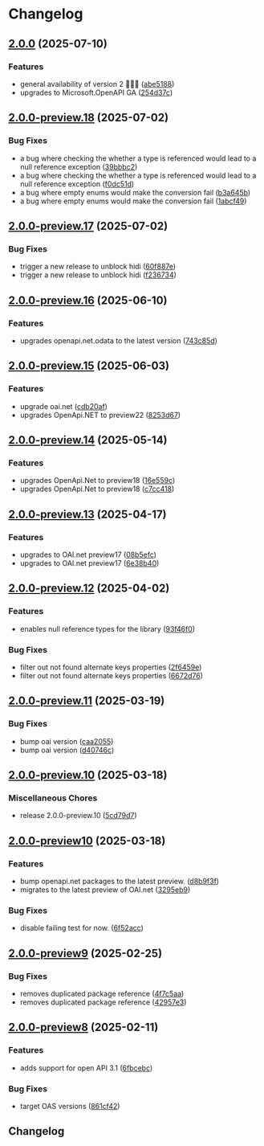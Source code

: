 # Changelog

## [2.0.0](https://github.com/microsoft/OpenAPI.NET.OData/compare/v2.0.0-preview.18...v2.0.0) (2025-07-10)


### Features

* general availability of version 2 🎉🎉🎉 ([abe5188](https://github.com/microsoft/OpenAPI.NET.OData/commit/abe518896160b574787a2634489091f59142c22f))
* upgrades to Microsoft.OpenAPI GA ([254d37c](https://github.com/microsoft/OpenAPI.NET.OData/commit/254d37c8718f1308ff06bb831f3cce2c827b09cf))

## [2.0.0-preview.18](https://github.com/microsoft/OpenAPI.NET.OData/compare/v2.0.0-preview.17...v2.0.0-preview.18) (2025-07-02)


### Bug Fixes

* a bug where checking the whether a type is referenced would lead to a null reference exception ([39bbbc2](https://github.com/microsoft/OpenAPI.NET.OData/commit/39bbbc23ca4c12b0c117f8016d18542f82af10fd))
* a bug where checking the whether a type is referenced would lead to a null reference exception ([f0dc51d](https://github.com/microsoft/OpenAPI.NET.OData/commit/f0dc51d544f5727ad813cbc30385837a92ad8d73))
* a bug where empty enums would make the conversion fail ([b3a645b](https://github.com/microsoft/OpenAPI.NET.OData/commit/b3a645bd7b9302f4a1e64937d475a5f024144d4b))
* a bug where empty enums would make the conversion fail ([1abcf49](https://github.com/microsoft/OpenAPI.NET.OData/commit/1abcf4971d985c0ebd5a267842d6254a13a5b90d))

## [2.0.0-preview.17](https://github.com/microsoft/OpenAPI.NET.OData/compare/v2.0.0-preview.16...v2.0.0-preview.17) (2025-07-02)


### Bug Fixes

* trigger a new release to unblock hidi ([60f887e](https://github.com/microsoft/OpenAPI.NET.OData/commit/60f887e871c1031c70f82110ced332188f832e74))
* trigger a new release to unblock hidi ([f236734](https://github.com/microsoft/OpenAPI.NET.OData/commit/f236734e73d70b744c0604c3019f3d8a77dee955))

## [2.0.0-preview.16](https://github.com/microsoft/OpenAPI.NET.OData/compare/v2.0.0-preview.15...v2.0.0-preview.16) (2025-06-10)


### Features

* upgrades openapi.net.odata to the latest version ([743c85d](https://github.com/microsoft/OpenAPI.NET.OData/commit/743c85ddf149a3472279ccf19c21e8e5a9315244))

## [2.0.0-preview.15](https://github.com/microsoft/OpenAPI.NET.OData/compare/v2.0.0-preview.14...v2.0.0-preview.15) (2025-06-03)


### Features

* upgrade oai.net ([cdb20af](https://github.com/microsoft/OpenAPI.NET.OData/commit/cdb20af267ee53bee2fb90d0129905374be52a7f))
* upgrades OpenApi.NET to preview22 ([8253d67](https://github.com/microsoft/OpenAPI.NET.OData/commit/8253d67478db1ae8146483de51f7105abfe99001))

## [2.0.0-preview.14](https://github.com/microsoft/OpenAPI.NET.OData/compare/v2.0.0-preview.13...v2.0.0-preview.14) (2025-05-14)


### Features

* upgrades OpenApi.Net to preview18 ([16e559c](https://github.com/microsoft/OpenAPI.NET.OData/commit/16e559cd5ce907b9eff4b8ed8d8a683a3766fa1e))
* upgrades OpenApi.Net to preview18 ([c7cc418](https://github.com/microsoft/OpenAPI.NET.OData/commit/c7cc418fddc7a26db52216f6c22a8e49ef1bbc90))

## [2.0.0-preview.13](https://github.com/microsoft/OpenAPI.NET.OData/compare/v2.0.0-preview.12...v2.0.0-preview.13) (2025-04-17)


### Features

* upgrades to OAI.net preview17 ([08b5efc](https://github.com/microsoft/OpenAPI.NET.OData/commit/08b5efcea3ad3c8dae4404a8d00218070080cd47))
* upgrades to OAI.net preview17 ([6e38b40](https://github.com/microsoft/OpenAPI.NET.OData/commit/6e38b406ad63d74d3a13a0397707d6ef242bdbe8))

## [2.0.0-preview.12](https://github.com/microsoft/OpenAPI.NET.OData/compare/v2.0.0-preview.11...v2.0.0-preview.12) (2025-04-02)


### Features

* enables null reference types for the library ([93f46f0](https://github.com/microsoft/OpenAPI.NET.OData/commit/93f46f09b2204e3f18ec19b68850ec7acd209e65))


### Bug Fixes

* filter out not found alternate keys properties ([2f6459e](https://github.com/microsoft/OpenAPI.NET.OData/commit/2f6459e30fc08b3f8617bdc182f72d3fbb8f5895))
* filter out not found alternate keys properties ([6672d76](https://github.com/microsoft/OpenAPI.NET.OData/commit/6672d76724c188957c1aea2069bf49640c2f7b15))

## [2.0.0-preview.11](https://github.com/microsoft/OpenAPI.NET.OData/compare/v2.0.0-preview.10...v2.0.0-preview.11) (2025-03-19)


### Bug Fixes

* bump oai version ([caa2055](https://github.com/microsoft/OpenAPI.NET.OData/commit/caa2055e039298d4471f265797b6f6be381a03ce))
* bump oai version ([d40746c](https://github.com/microsoft/OpenAPI.NET.OData/commit/d40746c055af4d7d7a5ae8fec3baeb862ab8ad56))

## [2.0.0-preview.10](https://github.com/microsoft/OpenAPI.NET.OData/compare/v2.0.0-preview10...v2.0.0-preview.10) (2025-03-18)


### Miscellaneous Chores

* release 2.0.0-preview.10 ([5cd79d7](https://github.com/microsoft/OpenAPI.NET.OData/commit/5cd79d76cc63ab3c311351f8e661b2bd7b88b35b))

## [2.0.0-preview10](https://github.com/microsoft/OpenAPI.NET.OData/compare/v2.0.0-preview9...v2.0.0-preview10) (2025-03-18)


### Features

* bump openapi.net packages to the latest preview. ([d8b9f3f](https://github.com/microsoft/OpenAPI.NET.OData/commit/d8b9f3f15a2586646fb78bf803ecf7a11db1d053))
* migrates to the latest preview of OAI.net ([3295eb9](https://github.com/microsoft/OpenAPI.NET.OData/commit/3295eb9faec51b77bfd089a80539a0cbeea41641))


### Bug Fixes

* disable failing test for now. ([6f52acc](https://github.com/microsoft/OpenAPI.NET.OData/commit/6f52acc33d66dd9c55ed6952e8b4472364ccefb7))

## [2.0.0-preview9](https://github.com/microsoft/OpenAPI.NET.OData/compare/v2.0.0-preview8...v2.0.0-preview9) (2025-02-25)


### Bug Fixes

* removes duplicated package reference ([4f7c5aa](https://github.com/microsoft/OpenAPI.NET.OData/commit/4f7c5aadd950964d7a0d23a49a5edf2fd89da7fe))
* removes duplicated package reference ([42957e3](https://github.com/microsoft/OpenAPI.NET.OData/commit/42957e3091dce37c610f5ea1ec49d3ae2d2c8690))

## [2.0.0-preview8](https://github.com/microsoft/openapi.net.odata/compare/v2.0.0-preview7...v2.0.0-preview8) (2025-02-11)


### Features

* adds support for open API 3.1 ([6fbcebc](https://github.com/microsoft/openapi.net.odata/commit/6fbcebc21da90f98ebed1c59049b343f1a03db76))


### Bug Fixes

* target OAS versions ([861cf42](https://github.com/microsoft/openapi.net.odata/commit/861cf42e62ac51295af1d0588a7fdaab8e9b8478))

## Changelog
